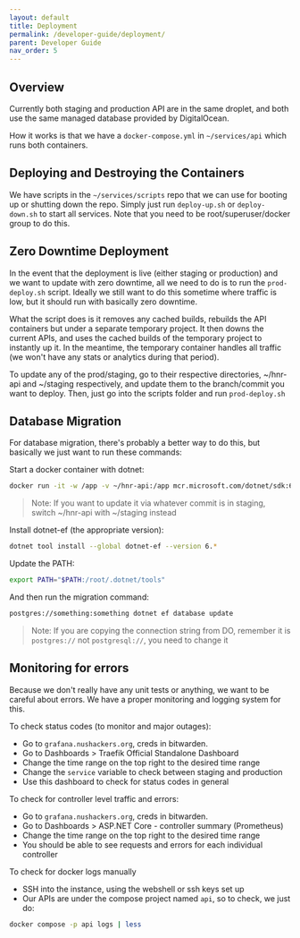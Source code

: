 ```yaml
---
layout: default
title: Deployment
permalink: /developer-guide/deployment/
parent: Developer Guide
nav_order: 5
---
```


## Overview
Currently both staging and production API are in the same droplet, and
both use the same managed database provided by DigitalOcean.

How it works is that we have a `docker-compose.yml` in `~/services/api` which runs
both containers.

## Deploying and Destroying the Containers

We have scripts in the `~/services/scripts` repo that we can use for booting up or shutting down the repo.
Simply just run `deploy-up.sh` or `deploy-down.sh` to start all services. Note that you need to be root/superuser/docker group
to do this.

## Zero Downtime Deployment

In the event that the deployment is live (either staging or production) and we want to update with zero downtime,
all we need to do is to run the `prod-deploy.sh` script. Ideally we still want to do this sometime where traffic
is low, but it should run with basically zero downtime.

What the script does is it removes any cached builds, rebuilds the API containers but under a separate temporary project. It then
downs the current APIs, and uses the cached builds of the temporary project to instantly up it. In the meantime, the temporary
container handles all traffic (we won't have any stats or analytics during that period).

To update any of the prod/staging, go to their respective directories, ~/hnr-api and ~/staging respectively,
and update them to the branch/commit you want to deploy. Then, just go into the scripts folder and run `prod-deploy.sh`

## Database Migration

For database migration, there's probably a better way to do this, but basically we just want to run these commands:

Start a docker container with dotnet:
```bash
docker run -it -w /app -v ~/hnr-api:/app mcr.microsoft.com/dotnet/sdk:6.0 /bin/bash
```

> Note: If you want to update it via whatever commit is in staging, switch ~/hnr-api with ~/staging instead

Install dotnet-ef (the appropriate version):
```bash
dotnet tool install --global dotnet-ef --version 6.*
```

Update the PATH:
```bash
export PATH="$PATH:/root/.dotnet/tools"
```

And then run the migration command:
```bash
postgres://something:something dotnet ef database update
```

> Note: If you are copying the connection string from DO, remember it is `postgres://` not `postgresql://`, you need to 
> change it

## Monitoring for errors

Because we don't really have any unit tests or anything, we want to be careful about errors. We have a proper 
monitoring and logging system for this.

To check status codes (to monitor and major outages):
* Go to `grafana.nushackers.org`, creds in bitwarden.
* Go to Dashboards > Traefik Official Standalone Dashboard
* Change the time range on the top right to the desired time range
* Change the `service` variable to check between staging and production
* Use this dashboard to check for status codes in general

To check for controller level traffic and errors:
* Go to `grafana.nushackers.org`, creds in bitwarden.
* Go to Dashboards > ASP.NET Core - controller summary (Prometheus)
* Change the time range on the top right to the desired time range
* You should be able to see requests and errors for each individual controller

To check for docker logs manually
* SSH into the instance, using the webshell or ssh keys set up
* Our APIs are under the compose project named `api`, so to check, we just do:

```bash
docker compose -p api logs | less
```